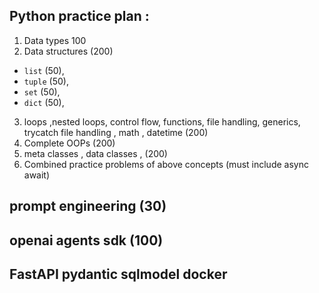 ## Python practice plan :
1. Data types 100
2. Data structures (200) 
- `list` (50),
- `tuple` (50),
- `set` (50),
- `dict` (50),
3. loops ,nested loops, control flow, functions, file handling, generics, trycatch file handling , math , datetime (200)
4. Complete OOPs  (200)
5. meta classes , data classes , (200)
6. Combined practice problems of above concepts (must include async await)

## prompt engineering  (30)
## openai agents sdk (100) 
##  FastAPI pydantic sqlmodel docker 